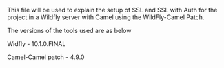 This file will be used to explain the setup of SSL and SSL with Auth for the project in a Wildfly server with Camel using the WildFly-Camel Patch.

The versions of the tools used are as below

Widfly - 10.1.0.FINAL

Camel-Camel patch - 4.9.0
